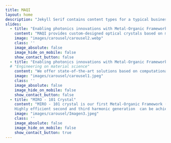 ```yaml
---
title: MAQI
layout: home
description: "Jekyll Serif contains content types for a typical business website. The theme is fully responsive, blazing fast and artfully illustrated."
slides:
  - title: "Enabling photonics innovations with Metal-Organic Frameworks"
    content: "MAQI provides custom-designed optical crystals based on metal-organic frameworks for a variety of applications in optical industry. "
    image: "images/carousel/carousel2.webp"
    class: ''
    image_absolute: false
    image_hide_on_mobile: false
    show_contact_button: false
  - title: "Enabling photonics innovations with Metal-Organic Frameworks"
  # "Engineering on material science"
    content: "We offer state-of-the-art solutions based on computational physics, materials science and optics that will power your photonics applications with competitive advantages across the evolving optical industry landscape."
    image: "images/carousel/carousel1.jpeg"
    class: ''
    image_absolute: false
    image_hide_on_mobile: false
    show_contact_button: false
  - title: "MIRO - 101 Crystal"
    content: "MIRO - 101 crystal is our first Metal-Organic Framework (MOF) product designed for optical frequency conversion. 
    Highly efficient second and third harmonic generation  can be achieved by pumping wavelengths at 1030nm."
    image: "images/carousel/Imagen3.jpeg"
    class: ''
    image_absolute: false
    image_hide_on_mobile: false
    show_contact_button: true
---
```

